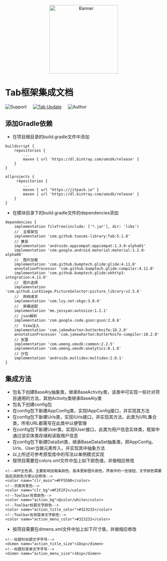 <p align="center">
  <img src="https://avatars3.githubusercontent.com/u/38806334?s=400&u=b20d7b719e126e45e3d45c0ff04d0597ae3ed703&v=4" width="220" height="220" alt="Banner" />
</p>

# Tab框架集成文档

![Support](https://img.shields.io/badge/API-19+-4BC51D.svg)&#160;&#160;&#160;&#160;&#160;[![Tab Update](https://img.shields.io/badge/更新-记录-4BC51D.svg)](https://github.com/toocms-library/Tab/releases)&#160;&#160;&#160;&#160;&#160;![Author](https://img.shields.io/badge/Author-Zero-4BC51D.svg)

## 添加Gradle依赖
- 在项目根目录的build.gradle文件中添加
```
buildscript {
    repositories {
        ...
        maven { url 'https://dl.bintray.com/umsdk/release' }
    }
}
```
```
allprojects {
     repositories {
        ...
        maven { url "https://jitpack.io" }
        maven { url 'https://dl.bintray.com/umsdk/release' }
    }
}
```
- 在模块目录下的build.gradle文件的dependencies添加
```
dependencies {
    implementation fileTree(include: ['*.jar'], dir: 'libs')
    //  主框架包
    implementation 'com.github.toocms-library:Tab:5.1.0'
    // 兼容
    implementation 'androidx.appcompat:appcompat:1.3.0-alpha01'
    implementation 'com.google.android.material:material:1.2.0-alpha06'
    //  图片加载
    implementation 'com.github.bumptech.glide:glide:4.11.0'
    annotationProcessor 'com.github.bumptech.glide:compiler:4.11.0'
    implementation 'com.github.bumptech.glide:okhttp3-integration:4.11.0'
    //  图片选择
    implementation 'com.github.LuckSiege.PictureSelector:picture_library:v2.5.6'
    //  网络请求
    implementation 'com.lzy.net:okgo:3.0.4'
    //  屏幕适配
    implementation 'me.jessyan:autosize:1.2.1'
    // json解析
    implementation 'com.google.code.gson:gson:2.8.6'
    //  View注入
    implementation 'com.jakewharton:butterknife:10.2.0'
    annotationProcessor 'com.jakewharton:butterknife-compiler:10.2.0'
    // 友盟
    implementation 'com.umeng.umsdk:common:2.2.5'
    implementation 'com.umeng.umsdk:analytics:8.1.6'
    // 分包
    implementation 'androidx.multidex:multidex:2.0.1'
}
```
## 集成方法
- 包名下创建BaseAty抽象类，继承BaseActivity类，该类中可实现一些针对项目通用的方法，其他Activity类继承BaseAty类
- 包名下创建config包
- 在config包下新建AppConfig类，实现IAppConfig接口，并实现其方法
- 在config包下新建Urls类，实现IUrls接口，并实现其方法，此类为URL集合类，所有URL都需写在此类中以便管理
- 在config包下新建User类，实现IUser接口，此类为用户信息实体类，框架中通过该实体类存储和读取用户信息
- 在config包下新建DataSet类，继承BaseDataSet抽象类，把AppConfig、Urls、User当做元素传入，并实现其中抽象方法
- 以上所述可参考原型库中的写法以单例模式实现
- 按项目需要在colors.xml文件中加上如下颜色值，并做相应修改
```
<!--APP主色调，主要影响加载条颜色、版本更新图片颜色，界面中的一些按钮、文字颜色需要指定该颜色方便以后修改-->
<color name="clr_main">#FF5500</color>
<!--页面背景色-->
<color name="clr_bg">#F2F2F2</color>
<!--Toolbar背景颜色-->
<color name="action_bg">@color/white</color>
<!--Toolbar标题文字颜色-->
<color name="action_title_color">#323232</color>
<!--Toolbar右侧菜单文字颜色-->
<color name="action_menu_color">#323232</color>
```
- 按项目需要在dimens.xml文件中加上如下尺寸值，并做相应修改
```
<!--标题栏标题文字字号-->
<dimen name="action_title_size">18sp</dimen>
<!--标题栏菜单文字字号-->
<dimen name="action_menu_size">16sp</dimen>
```
